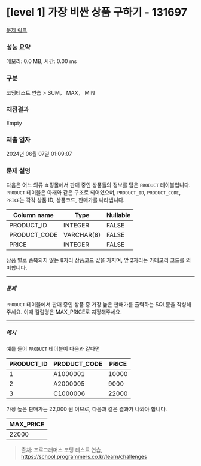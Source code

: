 # [level 1] 가장 비싼 상품 구하기 - 131697 

[문제 링크](https://school.programmers.co.kr/learn/courses/30/lessons/131697) 

### 성능 요약

메모리: 0.0 MB, 시간: 0.00 ms

### 구분

코딩테스트 연습 > SUM， MAX， MIN

### 채점결과

Empty

### 제출 일자

2024년 06월 07일 01:09:07

### 문제 설명

<p>다음은 어느 의류 쇼핑몰에서 판매 중인 상품들의 정보를 담은 <code>PRODUCT</code> 테이블입니다. <code>PRODUCT</code> 테이블은 아래와 같은 구조로 되어있으며, <code>PRODUCT_ID</code>, <code>PRODUCT_CODE</code>, <code>PRICE</code>는 각각 상품 ID, 상품코드, 판매가를 나타냅니다.</p>
<table class="table">
        <thead><tr>
<th>Column name</th>
<th>Type</th>
<th>Nullable</th>
</tr>
</thead>
        <tbody><tr>
<td>PRODUCT_ID</td>
<td>INTEGER</td>
<td>FALSE</td>
</tr>
<tr>
<td>PRODUCT_CODE</td>
<td>VARCHAR(8)</td>
<td>FALSE</td>
</tr>
<tr>
<td>PRICE</td>
<td>INTEGER</td>
<td>FALSE</td>
</tr>
</tbody>
      </table>
<p>상품 별로 중복되지 않는 8자리 상품코드 값을 가지며, 앞 2자리는 카테고리 코드를 의미합니다.</p>

<hr>

<h5>문제</h5>

<p><code>PRODUCT</code> 테이블에서 판매 중인 상품 중 가장 높은 판매가를 출력하는 SQL문을 작성해주세요. 이때 컬럼명은 MAX_PRICE로 지정해주세요.</p>

<hr>

<h5>예시</h5>

<p>예를 들어 <code>PRODUCT</code> 테이블이 다음과 같다면</p>
<table class="table">
        <thead><tr>
<th>PRODUCT_ID</th>
<th>PRODUCT_CODE</th>
<th>PRICE</th>
</tr>
</thead>
        <tbody><tr>
<td>1</td>
<td>A1000001</td>
<td>10000</td>
</tr>
<tr>
<td>2</td>
<td>A2000005</td>
<td>9000</td>
</tr>
<tr>
<td>3</td>
<td>C1000006</td>
<td>22000</td>
</tr>
</tbody>
      </table>
<p>가장 높은 판매가는 22,000 원 이므로, 다음과 같은 결과가 나와야 합니다.</p>
<table class="table">
        <thead><tr>
<th>MAX_PRICE</th>
</tr>
</thead>
        <tbody><tr>
<td>22000</td>
</tr>
</tbody>
      </table>

> 출처: 프로그래머스 코딩 테스트 연습, https://school.programmers.co.kr/learn/challenges